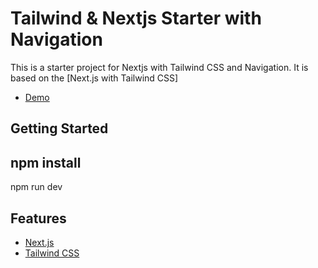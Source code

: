 # Tailwind & Nextjs Starter with Navigation

This is a starter project for Nextjs with Tailwind CSS and Navigation. It is based on the [Next.js with Tailwind CSS]

- [Demo](https://nextjs.org/)

## Getting Started

## npm install

npm run dev

## Features

- [Next.js](https://nextjs.org/)
- [Tailwind CSS](https://tailwindcss.com/)
